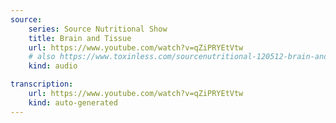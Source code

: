 ```yaml
---
source:
    series: Source Nutritional Show
    title: Brain and Tissue 
    url: https://www.youtube.com/watch?v=qZiPRYEtVtw
    # also https://www.toxinless.com/sourcenutritional-120512-brain-and-tissue-1.mp3
    kind: audio

transcription:
    url: https://www.youtube.com/watch?v=qZiPRYEtVtw
    kind: auto-generated
---
```

